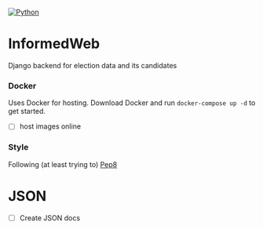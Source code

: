 [![Python](https://img.shields.io/pypi/pyversions/django.svg)](https://www.python.org/downloads/release/python-360/)

# InformedWeb

Django backend for election data and its candidates

### Docker

Uses Docker for hosting.
Download Docker and run `docker-compose up -d` to get started.

- [ ] host images online

### Style

Following (at least trying to) [Pep8](https://www.python.org/dev/peps/pep-0008/)

# JSON

- [ ] Create JSON docs
